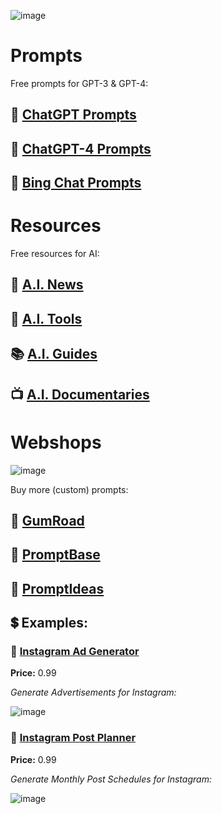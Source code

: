 ![image](https://github.com/cas-van-vliet/cas-van-vliet/assets/146363448/4ff877d9-d6ce-458f-8172-d7a7ac556ff1)

# Prompts

Free prompts for GPT-3 & GPT-4:

## 💬 [ChatGPT Prompts](https://github.com/cas-van-vliet/chatgpt-prompts)

## 💬 [ChatGPT-4 Prompts](https://github.com/cas-van-vliet/chatgpt-4-prompts)

## 💬 [Bing Chat Prompts](https://github.com/cas-van-vliet/bing-chat-prompts)

# Resources

Free resources for AI:

## 📰 [A.I. News](https://github.com/cas-van-vliet/ai-news)

## 🔧 [A.I. Tools](https://github.com/cas-van-vliet/ai-tools)

## 📚 [A.I. Guides](https://github.com/cas-van-vliet/ai-guides)

## 📺 [A.I. Documentaries](https://github.com/cas-van-vliet/ai-documentaries)

# Webshops

![image](https://github.com/cas-van-vliet/cas-van-vliet/assets/146363448/5e375c8c-e8e3-4d62-b598-db8a8cbdb494)

Buy more (custom) prompts:

## 🏪 [GumRoad](https://promptprince.gumroad.com)

## 🏪 [PromptBase](https://promptbase.com/promptprophet)

## 🏪 [PromptIdeas](https://promptsideas.com/profile/casvanvliet)

## 💲 Examples:

### 📸 [Instagram Ad Generator](https://promptsideas.com/prompt/instagram-advertisement-generator)

**Price:** 0.99

_Generate Advertisements for Instagram:_

![image](https://github.com/cas-van-vliet/cas-van-vliet/assets/146363448/8f9ee07d-0df2-4d41-a283-0a4e804dee27)

### 📸 [Instagram Post Planner](https://promptsideas.com/prompt/instagram-post-planner)

**Price:** 0.99

_Generate Monthly Post Schedules for Instagram:_

![image](https://github.com/cas-van-vliet/cas-van-vliet/assets/146363448/0b5945b3-29cb-4685-9692-b592c2bfd16b)

<!---
cas-van-vliet/cas-van-vliet is a ✨ special ✨ repository because its `README.md` (this file) appears on your GitHub profile.
You can click the Preview link to take a look at your changes.
--->
